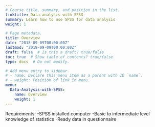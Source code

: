 ```yaml
---
# Course title, summary, and position in the list.
linktitle: Data analysis with SPSS
summary: Learn how to use SPSS for data analysis
weight: 1

# Page metadata.
title: Overview
date: "2018-09-09T00:00:00Z"
lastmod: "2018-09-09T00:00:00Z"
draft: false  # Is this a draft? true/false
toc: true  # Show table of contents? true/false
type: docs  # Do not modify.

# Add menu entry to sidebar.
# - name: Declare this menu item as a parent with ID `name`.
# - weight: Position of link in menu.
menu:
  Data-Analysis-with-SPSS:
    name: Overview
    weight: 1
---
```

Requirements:
-SPSS installed computer
-Basic to intermediate level knowledge of statistics
-Ready data in questionnaire
